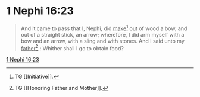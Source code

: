 # 1 Nephi 16:23

> And it came to pass that I, Nephi, did <u>make</u>[^a] out of wood a bow, and out of a straight stick, an arrow; wherefore, I did arm myself with a bow and an arrow, with a sling and with stones. And I said unto my <u>father</u>[^b] : Whither shall I go to obtain food?

[1 Nephi 16:23](https://www.churchofjesuschrist.org/study/scriptures/bofm/1-ne/16?lang=eng&id=p23#p23)


[^a]: TG [[Initiative]].
[^b]: TG [[Honoring Father and Mother]].
